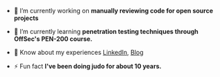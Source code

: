 - 🔭 I’m currently working on **manually reviewing code for open source projects**

- 🌱 I’m currently learning **penetration testing techniques through OffSec's PEN-200 course.**

- 📄 Know about my experiences [LinkedIn](https://linkedin.com/in/aly-abdulatif), [Blog](https://0xh0russ.com)

- ⚡ Fun fact **I've been doing judo for about 10 years.**
